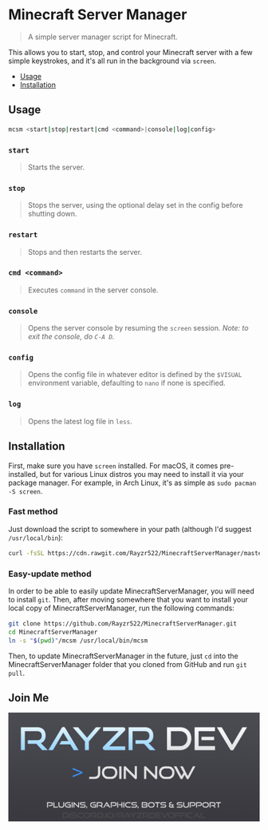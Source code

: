 # Minecraft Server Manager

> A simple server manager script for Minecraft.

This allows you to start, stop, and control your Minecraft server with a few simple keystrokes, and it's all run in the background via `screen`.

* [Usage](#Usage)
* [Installation](#Installation)

## Usage

```bash
mcsm <start|stop|restart|cmd <command>|console|log|config>
```

### `start`

> Starts the server.

### `stop`

> Stops the server, using the optional delay set in the config before shutting down.

### `restart`

> Stops and then restarts the server.

### `cmd <command>`

> Executes `command` in the server console.

### `console`

> Opens the server console by resuming the `screen` session. *Note: to exit the console, do `C-A D`.*

### `config`

> Opens the config file in whatever editor is defined by the `$VISUAL` environment variable, defaulting to `nano` if none is specified.

### `log`

> Opens the latest log file in `less`.

## Installation

First, make sure you have `screen` installed. For macOS, it comes pre-installed, but for various Linux distros you may need to install it via your package manager. For example, in Arch Linux, it's as simple as `sudo pacman -S screen`.

### Fast method

Just download the script to somewhere in your path (although I'd suggest `/usr/local/bin`):

```bash
curl -fsSL https://cdn.rawgit.com/Rayzr522/MinecraftServerManager/master/mcsm -o /usr/local/bin/mcsm
```

### Easy-update method

In order to be able to easily update MinecraftServerManager, you will need to install `git`. Then, after moving somewhere that you want to install your local copy of MinecraftServerManager, run the following commands:

```bash
git clone https://github.com/Rayzr522/MinecraftServerManager.git
cd MinecraftServerManager
ln -s "$(pwd)"/mcsm /usr/local/bin/mcsm
```

Then, to update MinecraftServerManager in the future, just `cd` into the MinecraftServerManager folder that you cloned from GitHub and run `git pull`.

## Join Me

[![Discord Badge](https://github.com/Rayzr522/ProjectResources/raw/master/RayzrDev/badge-small.png)](https://discord.io/rayzrdevofficial)
